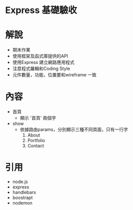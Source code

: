 # Express 基礎驗收

# 解說
+ 期末作業
+ 使用框架及函式庫提供的API 
+ 使用Express 建立網路應用程式
+ 注意程式羅輯和Coding Style
+ 元件數量，功能，位置要和wireframe 一致

# 內容
+ 首頁 
  + 顯示 '首頁' 兩個字
+ show
  + 依據路由params，分別顯示三種不同頁面，只有一行字 
     1. About
     2. Portfolio
     3. Contact

# 引用
+ node.js
+ express
+ handlebars
+ boostrapt
+ nodemon